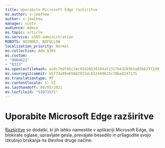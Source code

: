 ```yaml
---
title: Uporabite Microsoft Edge razširitve
ms.author: v-jmathew
author: v-jmathew
manager: scotv
audience: Admin
ms.topic: article
ms.service: o365-administration
ROBOTS: NOINDEX, NOFOLLOW
localization_priority: Normal
ms.collection: Adm_O365
ms.custom:
- "9004621"
- "8313"
ms.openlocfilehash: ac0c7b9f05c34c95d20539104af1317b43203b5a05882372d93c98b80632ced3
ms.sourcegitcommit: b5f7da89a650d2915dc652449623c78be6247175
ms.translationtype: MT
ms.contentlocale: sl-SI
ms.lasthandoff: 08/05/2021
ms.locfileid: "53971571"
---
```

# <a name="use-microsoft-edge-extensions"></a>Uporabite Microsoft Edge razširitve

[Razširitve](https://go.microsoft.com/fwlink/?linkid=2135619) so dodatki, ki jih lahko namestite v aplikaciji Microsoft Edge, da blokirate oglase, upravljate gesla, prevajate besedilo in prilagodite svojo izkušnjo brskanja na številne druge načine.
